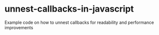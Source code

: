 unnest-callbacks-in-javascript
==============================

Example code on how to unnest callbacks for readability and performance improvements
